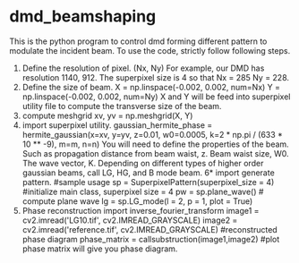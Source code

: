 # dmd_beamshaping
This is the python program to control dmd forming different pattern to modulate the incident beam.
To use the code, strictly follow following steps.
1. Define the resolution of pixel. (Nx, Ny)
   For example, our DMD has resolution 1140, 912. The superpixel size is 4 so that
   Nx = 285
   Ny = 228.
3. Define the size of beam.
   X = np.linspace(-0.002, 0.002, num=Nx)
   Y = np.linspace(-0.002, 0.002, num=Ny)
   X and Y will be feed into superpixel utility file to compute the transverse size of the beam.
5. compute meshgrid
   xv, yv = np.meshgrid(X, Y)
6. import superpixel utility.
   gaussian_hermite_phase = hermite_gaussian(x=xv, y=yv, z=0.01, w0=0.0005, k=2 * np.pi / (633 * 10 ** -9), m=m, n=n)
   You will need to define the properties of the beam. Such as propagation distance from beam waist, z. Beam waist size, W0. The wave vector, K. Depending on different     types of higher order gaussian beams, call LG, HG, and B mode beam.
6* import generate pattern.
   #sample usage
   sp = SuperpixelPattern(superpixel_size = 4) #initialize main class, superpixel size  = 4
   pw = sp.plane_wave() # compute plane wave
   lg = sp.LG_mode(l = 2, p = 1, plot = True)
7. Phase reconstruction
   import inverse_fourier_transform
   image1 = cv2.imread('LG10.tif', cv2.IMREAD_GRAYSCALE)
   image2 = cv2.imread('reference.tif', cv2.IMREAD_GRAYSCALE)
   #reconstructed phase diagram
   phase_matrix = callsubstruction(image1,image2)
   #plot phase matrix will give you phase diagram.
   
